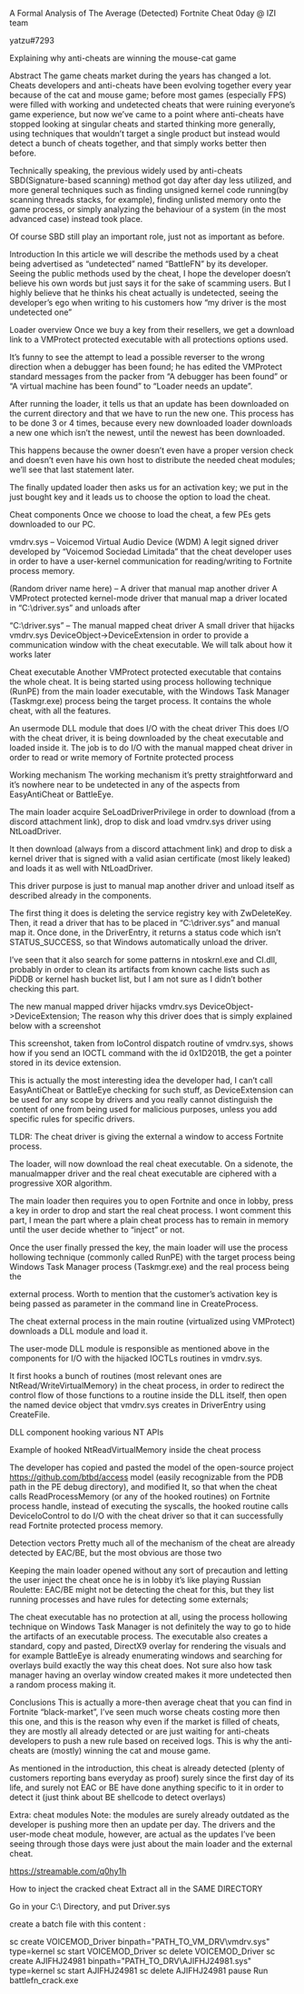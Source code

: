 A Formal Analysis of The Average (Detected) Fortnite Cheat
0day @ IZI team

yatzu#7293

Explaining why anti-cheats are winning the mouse-cat game

Abstract
The game cheats market during the years has changed a lot. Cheats developers and anti-cheats have been evolving
together every year because of the cat and mouse game; before most games (especially FPS) were filled with
working and undetected cheats that were ruining everyone’s game experience, but now we’ve came to a point
where anti-cheats have stopped looking at singular cheats and started thinking more generally, using techniques
that wouldn’t target a single product but instead would detect a bunch of cheats together, and that simply works
better then before.

Technically speaking, the previous widely used by anti-cheats SBD(Signature-based scanning) method got day after
day less utilized, and more general techniques such as finding unsigned kernel code running(by scanning threads
stacks, for example), finding unlisted memory onto the game process, or simply analyzing the behaviour of a
system (in the most advanced case) instead took place.

Of course SBD still play an important role, just not as important as before.

Introduction
In this article we will describe the methods used by a cheat being advertised as “undetected” named “BattleFN” by
its developer. Seeing the public methods used by the cheat, I hope the developer doesn’t believe his own words
but just says it for the sake of scamming users. But I highly believe that he thinks his cheat actually is undetected,
seeing the developer’s ego when writing to his customers how “my driver is the most undetected one”

Loader overview
Once we buy a key from their resellers, we get a download link to a VMProtect protected executable with all
protections options used.

It’s funny to see the attempt to lead a possible reverser to the wrong direction when a debugger has been found;
he has edited the VMProtect standard messages from the packer from “A debugger has been found” or “A virtual
machine has been found” to “Loader needs an update”.

After running the loader, it tells us that an update has been downloaded on the current directory and that we have
to run the new one. This process has to be done 3 or 4 times, because every new downloaded loader downloads a
new one which isn’t the newest, until the newest has been downloaded.

This happens because the owner doesn’t even have a proper version check and doesn’t even have his own host to
distribute the needed cheat modules; we’ll see that last statement later.

The finally updated loader then asks us for an activation key; we put in the just bought key and it leads us to
choose the option to load the cheat.

Cheat components
Once we choose to load the cheat, a few PEs gets downloaded to our PC.

vmdrv.sys – Voicemod Virtual Audio Device (WDM)
A legit signed driver developed by “Voicemod Sociedad Limitada” that the cheat developer uses in order
to have a user-kernel communication for reading/writing to Fortnite process memory. 

(Random driver name here) – A driver that manual map another driver
A VMProtect protected kernel-mode driver that manual map a driver located in “C:\driver.sys” and
unloads after

“C:\driver.sys” – The manual mapped cheat driver
A small driver that hijacks vmdrv.sys DeviceObject->DeviceExtension in order to provide a communication
window with the cheat executable. We will talk about how it works later

Cheat executable
Another VMProtect protected executable that contains the whole cheat.
It is being started using process hollowing technique (RunPE) from the main loader executable, with the
Windows Task Manager (Taskmgr.exe) process being the target process.
It contains the whole cheat, with all the features.

An usermode DLL module that does I/O with the cheat driver
This does I/O with the cheat driver, it is being downloaded by the cheat executable and loaded inside it.
The job is to do I/O with the manual mapped cheat driver in order to read or write memory of Fortnite
protected process

Working mechanism
The working mechanism it’s pretty straightforward and it’s nowhere near to be undetected in any of the aspects
from EasyAntiCheat or BattleEye.

The main loader acquire SeLoadDriverPrivilege in order to download (from a discord attachment link), drop to disk
and load vmdrv.sys driver using NtLoadDriver.

It then download (always from a discord attachment link) and drop to disk a kernel driver that is signed with a valid
asian certificate (most likely leaked) and loads it as well with NtLoadDriver.

This driver purpose is just to manual map another driver and unload itself as described already in the components.

The first thing it does is deleting the service registry key with ZwDeleteKey. Then, it read a driver that has to be
placed in “C:\driver.sys” and manual map it. Once done, in the DriverEntry, it returns a status code which isn’t
STATUS_SUCCESS, so that Windows automatically unload the driver.

I’ve seen that it also search for some patterns in ntoskrnl.exe and CI.dll, probably in order to clean its artifacts from
known cache lists such as PiDDB or kernel hash bucket list, but I am not sure as I didn’t bother checking this part.

The new manual mapped driver hijacks vmdrv.sys DeviceObject->DeviceExtension; The reason why this driver does
that is simply explained below with a screenshot



This screenshot, taken from IoControl dispatch routine of vmdrv.sys, shows how if you send an IOCTL command
with the id 0x1D201B, the get a pointer stored in its device extension.

This is actually the most interesting idea the developer had, I can’t call EasyAntiCheat or BattleEye checking for
such stuff, as DeviceExtension can be used for any scope by drivers and you really cannot distinguish the content of
one from being used for malicious purposes, unless you add specific rules for specific drivers.

TLDR: The cheat driver is giving the external a window to access Fortnite process.

The loader, will now download the real cheat executable. On a sidenote, the manualmapper driver and the real
cheat executable are ciphered with a progressive XOR algorithm.

The main loader then requires you to open Fortnite and once in lobby, press a key in order to drop and start the
real cheat process. I wont comment this part, I mean the part where a plain cheat process has to remain in
memory until the user decide whether to “inject” or not.

Once the user finally pressed the key, the main loader will use the process hollowing technique (commonly called
RunPE) with the target process being Windows Task Manager process (Taskmgr.exe) and the real process being the

external process. Worth to mention that the customer’s activation key is being passed as parameter in the
command line in CreateProcess.

The cheat external process in the main routine (virtualized using VMProtect) downloads a DLL module and load it.

The user-mode DLL module is responsible as mentioned above in the components for I/O with the hijacked IOCTLs
routines in vmdrv.sys.

It first hooks a bunch of routines (most relevant ones are NtRead/WriteVirtualMemory) in the cheat process, in
order to redirect the control flow of those functions to a routine inside the DLL itself, then open the named device
object that vmdrv.sys creates in DriverEntry using CreateFile.

DLL component hooking various NT APIs



Example of hooked NtReadVirtualMemory inside the cheat process



The developer has copied and pasted the model of the open-source project https://github.com/btbd/access model
(easily recognizable from the PDB path in the PE debug directory), and modified It, so that when the cheat calls
ReadProcessMemory (or any of the hooked routines) on Fortnite process handle, instead of executing the syscalls,
the hooked routine calls DeviceIoControl to do I/O with the cheat driver so that it can successfully read Fortnite
protected process memory.



Detection vectors
Pretty much all of the mechanism of the cheat are already detected by EAC/BE, but the most obvious are those
two

Keeping the main loader opened without any sort of precaution and letting the user inject the cheat once
he is in lobby it’s like playing Russian Roulette: EAC/BE might not be detecting the cheat for this, but they
list running processes and have rules for detecting some externals;

The cheat executable has no protection at all, using the process hollowing technique on Windows Task
Manager is not definitely the way to go to hide the artifacts of an executable process.
The executable also creates a standard, copy and pasted, DirectX9 overlay for rendering the visuals and
for example BattleEye is already enumerating windows and searching for overlays build exactly the way
this cheat does. Not sure also how task manager having an overlay window created makes it more
undetected then a random process making it.

Conclusions
This is actually a more-then average cheat that you can find in Fortnite “black-market”, I’ve seen much worse
cheats costing more then this one, and this is the reason why even if the market is filled of cheats, they are mostly
all already detected or are just waiting for anti-cheats developers to push a new rule based on received logs. This is
why the anti-cheats are (mostly) winning the cat and mouse game.

As mentioned in the introduction, this cheat is already detected (plenty of customers reporting bans everyday as
proof) surely since the first day of its life, and surely not EAC or BE have done anything specific to it in order to
detect it (just think about BE shellcode to detect overlays)

Extra: cheat modules
Note: the modules are surely already outdated as the developer is pushing more then an update per day. The drivers and the user-mode cheat module, however, are actual as the updates I’ve been seeing through those days were just about the main loader and the external cheat.

https://streamable.com/q0hy1h

How to inject the cracked cheat
Extract all in the SAME DIRECTORY

Go in your C:\ Directory, and put Driver.sys

create a batch file with this content :

sc create VOICEMOD_Driver binpath="PATH_TO_VM_DRV\vmdrv.sys" type=kernel
sc start VOICEMOD_Driver
sc delete VOICEMOD_Driver
sc create AJIFHJ24981 binpath="PATH_TO_DRV\AJIFHJ24981.sys" type=kernel
sc start AJIFHJ24981
sc delete AJIFHJ24981
pause
Run battlefn_crack.exe
